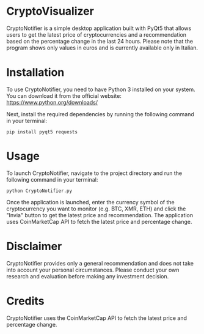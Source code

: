 # CryptoVisualizer

CryptoNotifier is a simple desktop application built with PyQt5 that allows users to get the latest price of cryptocurrencies and a recommendation based on the percentage change in the last 24 hours. Please note that the program shows only values in euros and is currently available only in Italian.

# Installation

To use CryptoNotifier, you need to have Python 3 installed on your system. You can download it from the official website: https://www.python.org/downloads/

Next, install the required dependencies by running the following command in your terminal:

`pip install pyqt5 requests`

# Usage

To launch CryptoNotifier, navigate to the project directory and run the following command in your terminal:

`python CryptoNotifier.py`

Once the application is launched, enter the currency symbol of the cryptocurrency you want to monitor (e.g. BTC, XMR, ETH) and click the "Invia" button to get the latest price and recommendation. The application uses CoinMarketCap API to fetch the latest price and percentage change.

# Disclaimer

CryptoNotifier provides only a general recommendation and does not take into account your personal circumstances. Please conduct your own research and evaluation before making any investment decision.

# Credits

CryptoNotifier uses the CoinMarketCap API to fetch the latest price and percentage change.
